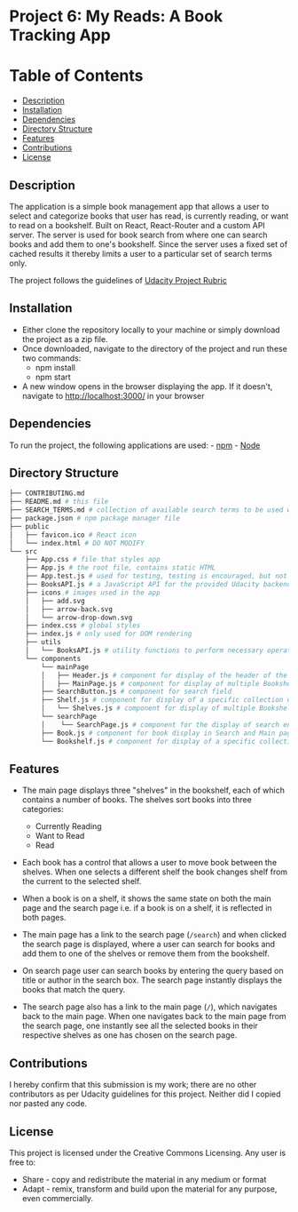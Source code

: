 # Project 6: My Reads: A Book Tracking App

# Table of Contents

-   [Description](#description)
-   [Installation](#installation)
-   [Dependencies](#dependencies)
-   [Directory Structure](#directory-structure)
-   [Features](#features)
-   [Contributions](#contributions)
-   [License](#license)

## Description

The application is a simple book management app that allows a user to select and categorize books that user has read, is currently reading, or want to read on a bookshelf. Built on React, React-Router and a custom API server. The server is used for book search from where one can search books and add them to one's bookshelf. Since the server uses a fixed set of cached results it thereby limits a user to a particular set of search terms only.

The project follows the guidelines of [Udacity Project Rubric](https://review.udacity.com/#!/rubrics/918/view)

## Installation

-   Either clone the repository locally to your machine or simply download the project as a zip file.
-   Once downloaded, navigate to the directory of the project and run these two commands:
    *  npm install
    *  npm start
-  A new window opens in the browser displaying the app. If it doesn't, navigate to [http://localhost:3000/](http://localhost:3000/) in your browser

## Dependencies

To run the project, the following applications are used:
    -   [npm](https://www.npmjs.com/)
    -   [Node](https://nodejs.org/en/)

## Directory Structure

```bash
├── CONTRIBUTING.md
├── README.md # this file
├── SEARCH_TERMS.md # collection of available search terms to be used with the app
├── package.json # npm package manager file
├── public
│   ├── favicon.ico # React icon
│   └── index.html # DO NOT MODIFY
└── src
    ├── App.css # file that styles app
    ├── App.js # the root file, contains static HTML
    ├── App.test.js # used for testing, testing is encouraged, but not required
    ├── BooksAPI.js # a JavaScript API for the provided Udacity backend
    ├── icons # images used in the app
    │   ├── add.svg
    │   ├── arrow-back.svg
    │   └── arrow-drop-down.svg
    ├── index.css # global styles
    ├── index.js # only used for DOM rendering
    ├── utils
    │   └── BooksAPI.js # utility functions to perform necessary operations on the backend
    └── components
        └── mainPage
        │   ├── Header.js # component for display of the header of the main page
        │   ├── MainPage.js # component for display of multiple Bookshelf components
        ├── SearchButton.js # component for search field
        ├── Shelf.js # component for display of a specific collection of books
        │   └── Shelves.js # component for display of multiple Bookshelf components
        └── searchPage
        │    └── SearchPage.js # component for the display of search entry and results
        ├── Book.js # component for book display in Search and Main page
        └── Bookshelf.js # component for display of a specific collection of books
```

## Features

-   The main page displays three "shelves" in the bookshelf, each of which contains a number of books. The shelves sort books into three categories:
    -   Currently Reading
    -   Want to Read
    -   Read
-   Each book has a control that allows a user to move book between the shelves. When one selects a different shelf the book changes shelf from the current to the selected shelf.

-   When a book is on a shelf, it shows the same state on both the main page and the search page i.e. if a book is on a shelf, it is reflected in both pages.

-   The main page has a link to the search page (`/search`) and when clicked the search page is displayed, where a user can search for books and add them to one of the shelves or remove them from the bookshelf.

-   On search page user can search books by entering the query based on title or author in the search box. The search page instantly displays the books that match the query.

-   The search page also has a link to the main page (`/`), which navigates back to the main page. When one navigates back to the main page from the search page, one instantly see all the selected books in their respective shelves as one has chosen on the search page.

## Contributions

I hereby confirm that this submission is my work; there are no other contributors as per Udacity guidelines for this project. Neither did I copied nor pasted any code.

## License

This project is licensed under the Creative Commons Licensing. Any user is free to:

-   Share - copy and redistribute the material in any medium or format
-   Adapt - remix, transform and build upon the material for any purpose, even commercially.

